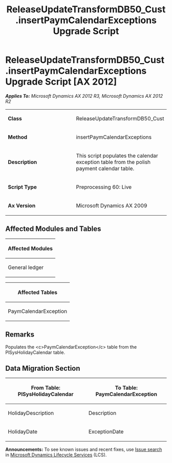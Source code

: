 ﻿---
title: ReleaseUpdateTransformDB50_Cust.insertPaymCalendarExceptions Upgrade Script
TOCTitle: ReleaseUpdateTransformDB50_Cust.insertPaymCalendarExceptions Upgrade Script
ms:assetid: 64627d6e-71a0-5fc1-0ece-0f015a354ece
ms:mtpsurl: https://msdn.microsoft.com/en-us/library/JJ719159(v=AX.60)
ms:contentKeyID: 49708698
ms.date: 05/18/2015
mtps_version: v=AX.60
---

# ReleaseUpdateTransformDB50\_Cust.insertPaymCalendarExceptions Upgrade Script [AX 2012]


_**Applies To:** Microsoft Dynamics AX 2012 R3, Microsoft Dynamics AX 2012 R2_

<table>
<colgroup>
<col style="width: 50%" />
<col style="width: 50%" />
</colgroup>
<tbody>
<tr class="odd">
<td><p><strong>Class</strong></p></td>
<td><p>ReleaseUpdateTransformDB50_Cust</p></td>
</tr>
<tr class="even">
<td><p><strong>Method</strong></p></td>
<td><p>insertPaymCalendarExceptions</p></td>
</tr>
<tr class="odd">
<td><p><strong>Description</strong></p></td>
<td><p>This script populates the calendar exception table from the polish payment calendar table.</p></td>
</tr>
<tr class="even">
<td><p><strong>Script Type</strong></p></td>
<td><p>Preprocessing 60: Live</p></td>
</tr>
<tr class="odd">
<td><p><strong>Ax Version</strong></p></td>
<td><p>Microsoft Dynamics AX 2009</p></td>
</tr>
</tbody>
</table>


## Affected Modules and Tables

<table>
<colgroup>
<col style="width: 100%" />
</colgroup>
<thead>
<tr class="header">
<th><p>Affected Modules</p></th>
</tr>
</thead>
<tbody>
<tr class="odd">
<td><p>General ledger</p></td>
</tr>
</tbody>
</table>


<table>
<colgroup>
<col style="width: 100%" />
</colgroup>
<thead>
<tr class="header">
<th><p>Affected Tables</p></th>
</tr>
</thead>
<tbody>
<tr class="odd">
<td><p>PaymCalendarException</p></td>
</tr>
</tbody>
</table>


## Remarks

Populates the \<c\>PaymCalendarException\</c\> table from the PlSysHolidayCalendar table.

## Data Migration Section

<table>
<colgroup>
<col style="width: 50%" />
<col style="width: 50%" />
</colgroup>
<thead>
<tr class="header">
<th><p>From Table: PlSysHolidayCalendar</p></th>
<th><p>To Table: PaymCalendarException</p></th>
</tr>
</thead>
<tbody>
<tr class="odd">
<td><p>HolidayDescription</p></td>
<td><p>Description</p></td>
</tr>
<tr class="even">
<td><p>HolidayDate</p></td>
<td><p>ExceptionDate</p></td>
</tr>
</tbody>
</table>

  
**Announcements:** To see known issues and recent fixes, use [Issue search](http://go.microsoft.com/fwlink/?linkid=389258) in [Microsoft Dynamics Lifecycle Services](http://go.microsoft.com/fwlink/?linkid=306505) (LCS).


